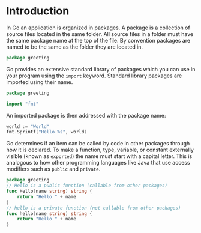 # Introduction

In Go an application is organized in packages.
A package is a collection of source files located in the same folder.
All source files in a folder must have the same package name at the top of the file.
By convention packages are named to be the same as the folder they are located in.

```go
package greeting
```

Go provides an extensive standard library of packages which you can use in your program using the `import` keyword.
Standard library packages are imported using their name.

```go
package greeting

import "fmt"
```

An imported package is then addressed with the package name:

```go
world := "World"
fmt.Sprintf("Hello %s", world)
```

Go determines if an item can be called by code in other packages through how it is declared.
To make a function, type, variable, or constant externally visible (known as `exported`) the name must start with a capital letter.
This is analogous to how other programming languages like Java that use access modifiers such as `public` and `private`.

```go
package greeting
// Hello is a public function (callable from other packages)
func Hello(name string) string {
    return "Hello " + name
}
// hello is a private function (not callable from other packages)
func hello(name string) string {
    return "Hello " + name
}
```
